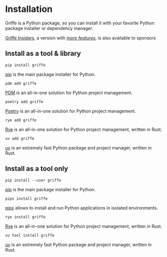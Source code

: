 # Installation

Griffe is a Python package, so you can install it with your favorite Python package installer or dependency manager.

[Griffe Insiders](../insiders/), a version with [*more features*](../insiders/#whats-in-it-for-me), is also available to sponsors

## Install as a tool & library

```
pip install griffe
```

[pip](https://pip.pypa.io/en/stable/) is the main package installer for Python.

```
pdm add griffe
```

[PDM](https://pdm-project.org/en/latest/) is an all-in-one solution for Python project management.

```
poetry add griffe
```

[Poetry](https://python-poetry.org/) is an all-in-one solution for Python project management.

```
rye add griffe
```

[Rye](https://rye.astral.sh/) is an all-in-one solution for Python project management, written in Rust.

```
uv add griffe
```

[uv](https://docs.astral.sh/uv/) is an extremely fast Python package and project manager, written in Rust.

## Install as a tool only

```
pip install --user griffe
```

[pip](https://pip.pypa.io/en/stable/) is the main package installer for Python.

```
pipx install griffe
```

[pipx](https://pipx.pypa.io/stable/) allows to install and run Python applications in isolated environments.

```
rye install griffe
```

[Rye](https://rye.astral.sh/) is an all-in-one solution for Python project management, written in Rust.

```
uv tool install griffe
```

[uv](https://docs.astral.sh/uv/) is an extremely fast Python package and project manager, written in Rust.
